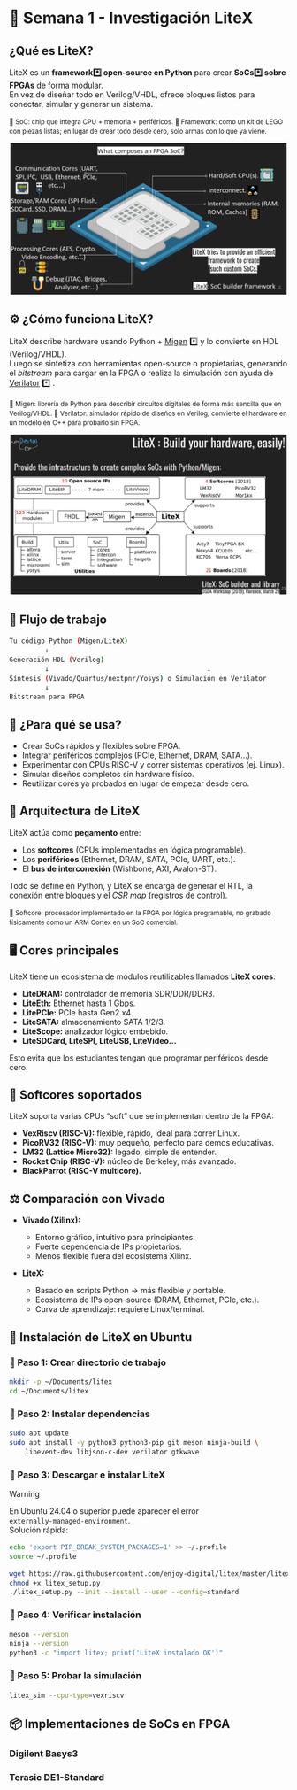# 📘 Semana 1 - Investigación LiteX

## ¿Qué es LiteX?

LiteX es un **framework*️⃣ open-source en Python** para crear **SoCs*️⃣ sobre FPGAs** de forma modular.  
En vez de diseñar todo en Verilog/VHDL, ofrece bloques listos para conectar, simular y generar un sistema.

<small> 🔹 SoC: chip que integra CPU + memoria + periféricos.
🔹 Framework: como un kit de LEGO con piezas listas; en lugar de crear todo desde cero, solo armas con lo que ya viene.</small>

<p align="center">
  <img src="./images/image_0001.png" width="500" alt="Ejemplo SoC"/>
</p>

## ⚙️ ¿Cómo funciona LiteX?

LiteX describe hardware usando Python + [Migen](https://m-labs.hk/misc/migen/) *️⃣ y lo convierte en HDL (Verilog/VHDL).  
Luego se sintetiza con herramientas open-source o propietarias, generando el *bitstream* para cargar en la FPGA o realiza la simulación con ayuda de [Verilator](https://www.veripool.org/verilator/) *️⃣  .

<small>🔹 Migen: librería de Python para describir circuitos digitales de forma más sencilla que en Verilog/VHDL.
🔹 Verilator: simulador rápido de diseños en Verilog, convierte el hardware en un modelo en C++ para probarlo sin FPGA.</small>

<p align="center">
  <img src="./images/image_0002.png" width="500" alt="Arqui Litex"/>
</p>

## 🔄 Flujo de trabajo

```bash
Tu código Python (Migen/LiteX)
         ↓
Generación HDL (Verilog)
         ↓                                        ↓
Síntesis (Vivado/Quartus/nextpnr/Yosys) o Simulación en Verilator
         ↓
Bitstream para FPGA
```

## 🎯 ¿Para qué se usa?

- Crear SoCs rápidos y flexibles sobre FPGA.  
- Integrar periféricos complejos (PCIe, Ethernet, DRAM, SATA…).  
- Experimentar con CPUs RISC-V y correr sistemas operativos (ej. Linux).  
- Simular diseños completos sin hardware físico.  
- Reutilizar cores ya probados en lugar de empezar desde cero.

## 🧩 Arquitectura de LiteX

LiteX actúa como **pegamento** entre:

- Los **softcores** (CPUs implementadas en lógica programable).  
- Los **periféricos** (Ethernet, DRAM, SATA, PCIe, UART, etc.).  
- El **bus de interconexión** (Wishbone, AXI, Avalon-ST).  

Todo se define en Python, y LiteX se encarga de generar el RTL, la conexión entre bloques y el *CSR map* (registros de control).

<small>🔹 Softcore: procesador implementado en la FPGA por lógica programable, no grabado físicamente como un ARM Cortex en un SoC comercial.</small>

## 🖥️ Cores principales

LiteX tiene un ecosistema de módulos reutilizables llamados **LiteX cores**:

- **LiteDRAM:** controlador de memoria SDR/DDR/DDR3.  
- **LiteEth:** Ethernet hasta 1 Gbps.  
- **LitePCIe:** PCIe hasta Gen2 x4.  
- **LiteSATA:** almacenamiento SATA 1/2/3.  
- **LiteScope:** analizador lógico embebido.  
- **LiteSDCard, LiteSPI, LiteUSB, LiteVideo…**  

Esto evita que los estudiantes tengan que programar periféricos desde cero.

## 🧠 Softcores soportados

LiteX soporta varias CPUs “soft” que se implementan dentro de la FPGA:

- **VexRiscv (RISC-V):** flexible, rápido, ideal para correr Linux.  
- **PicoRV32 (RISC-V):** muy pequeño, perfecto para demos educativas.  
- **LM32 (Lattice Micro32):** legado, simple de entender.  
- **Rocket Chip (RISC-V):** núcleo de Berkeley, más avanzado.  
- **BlackParrot (RISC-V multicore).**

## ⚖️ Comparación con Vivado

- **Vivado (Xilinx):**
  - Entorno gráfico, intuitivo para principiantes.  
  - Fuerte dependencia de IPs propietarios.  
  - Menos flexible fuera del ecosistema Xilinx.  

- **LiteX:**
  - Basado en scripts Python → más flexible y portable.  
  - Ecosistema de IPs open-source (DRAM, Ethernet, PCIe, etc.).  
  - Curva de aprendizaje: requiere Linux/terminal.  

## 📝 Instalación de LiteX en Ubuntu

### 🔹 Paso 1: Crear directorio de trabajo

```bash
mkdir -p ~/Documents/litex
cd ~/Documents/litex
```

### 🔹 Paso 2: Instalar dependencias

```bash
sudo apt update
sudo apt install -y python3 python3-pip git meson ninja-build \
    libevent-dev libjson-c-dev verilator gtkwave
```

### 🔹 Paso 3: Descargar e instalar LiteX

> [!WARNING]  
> En Ubuntu 24.04 o superior puede aparecer el error  
> `externally-managed-environment`.  
> Solución rápida:  
>
> ```bash
> echo 'export PIP_BREAK_SYSTEM_PACKAGES=1' >> ~/.profile
> source ~/.profile
> ```

```bash
wget https://raw.githubusercontent.com/enjoy-digital/litex/master/litex_setup.py
chmod +x litex_setup.py
./litex_setup.py --init --install --user --config=standard
```

### 🔹 Paso 4: Verificar instalación

```bash
meson --version
ninja --version
python3 -c "import litex; print('LiteX instalado OK')"
```

### 🔹 Paso 5: Probar la simulación

```bash
litex_sim --cpu-type=vexriscv
```

## 📦 Implementaciones de SoCs en FPGA

### Digilent Basys3

### Terasic DE1-Standard
